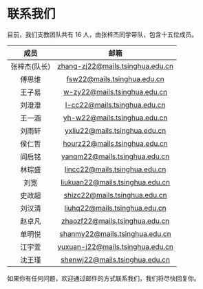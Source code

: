 # 联系我们

目前，我们支教团队共有 16 人，由张梓杰同学带队，包含十五位成员。

|   成员    |                邮箱                |
|:-------:|:--------------------------------:|
| 张梓杰(队长) | zhang-zj22@mails.tsinghua.edu.cn |
|   傅思维   |   fsw22@mails.tsinghua.edu.cn    |
|   王子易   |   w-zy22@mails.tsinghua.edu.cn   |
|   刘澄澄   |   l-cc22@mails.tsinghua.edu.cn   |
|   王一涵   |   yh-w22@mails.tsinghua.edu.cn   |
|   刘雨轩   |  yxliu22@mails.tsinghua.edu.cn   |
|   侯仁哲   |  hourz22@mails.tsinghua.edu.cn   |
|   阎启铭   |  yanqm22@mails.tsinghua.edu.cn   |
|   林琮盛   |  lincc22@mails.tsinghua.edu.cn   |
|   刘宽    | liukuan22@mails.tsinghua.edu.cn  |
|   史政超   |  shizc22@mails.tsinghua.edu.cn   |
|   刘汉清   |  liuhq22@mails.tsinghua.edu.cn   |
|   赵卓凡   |  zhaozf22@mails.tsinghua.edu.cn  |
|   单明悦   |  shanmy22@mails.tsinghua.edu.cn  |
|   江宇萱   | yuxuan-j22@mails.tsinghua.edu.cn |
|   沈王瑾   |  shenwj22@mails.tsinghua.edu.cn  |

如果你有任何问题，欢迎通过邮件的方式联系我们，我们将尽快回复你。
